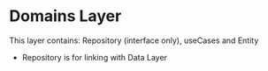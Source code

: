# Domains Layer

This layer contains: Repository (interface only), useCases and Entity
- Repository is for linking with Data Layer